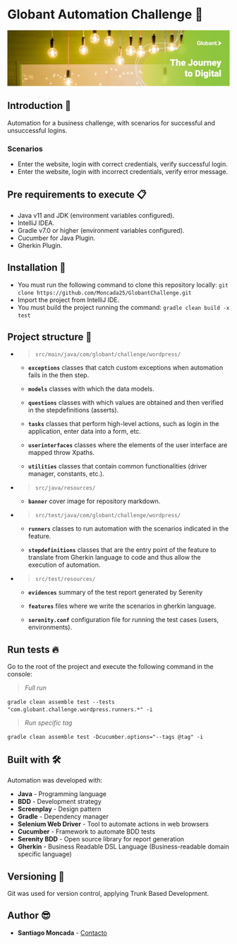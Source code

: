 # Globant Automation Challenge 💪

![Globant](src/main/resources/banner.jpg)

## Introduction 🚀

Automation for a business challenge, with scenarios for successful and unsuccessful logins.

### Scenarios

- Enter the website, login with correct credentials, verify successful login.
- Enter the website, login with incorrect credentials, verify error message.

## Pre requirements to execute 📋

- Java v11 and JDK (environment variables configured).
- IntelliJ IDEA.
- Gradle v7.0 or higher (environment variables configured).
- Cucumber for Java Plugin.
- Gherkin Plugin.

## Installation 🔨

- You must run the following command to clone this repository locally: ```git clone https://github.com/Moncada25/GlobantChallenge.git```
- Import the project from IntelliJ IDE.
- You must build the project running the command: ```gradle clean build -x test```

## Project structure 🚧

* > ```src/main/java/com/globant/challenge/wordpress/```

    + **```exceptions```**
      classes that catch custom exceptions when automation fails in the then step.

    + **```models```**
      classes with which the data models.

    + **```questions```** 
      classes with which values are obtained and then verified in the stepdefinitions (asserts).

    + **```tasks```** 
      classes that perform high-level actions, such as login in the application, enter data into a form, etc.

    + **```userinterfaces```** 
      classes where the elements of the user interface are mapped throw Xpaths.

    + **```utilities```** 
      classes that contain common functionalities (driver manager, constants, etc.).

* >```src/java/resources/```

    + **```banner```**
      cover image for repository markdown.
    
* > ```src/test/java/com/globant/challenge/wordpress/```

    + **```runners```** 
      classes to run automation with the scenarios indicated in the feature.

    + **```stepdefinitions```**
      classes that are the entry point of the feature to translate from Gherkin language to code and thus allow the execution of automation.

* >```src/test/resources/```

    + **```evidences```**
      summary of the test report generated by Serenity

    + **```features```**
      files where we write the scenarios in gherkin language.
  
    + **```serenity.conf```**
      configuration file for running the test cases (users, environments).
    
## Run tests 🔥

Go to the root of the project and execute the following command in the console:

>*Full run*

```gradle clean assemble test --tests "com.globant.challenge.wordpress.runners.*" -i```

>*Run specific tag*

```gradle clean assemble test -Dcucumber.options="--tags @tag" -i```

## Built with 🛠

Automation was developed with:
 - **Java** - Programming language
 - **BDD** - Development strategy
 - **Screenplay** - Design pattern
 - **Gradle** - Dependency manager
 - **Selenium Web Driver** - Tool to automate actions in web browsers
 - **Cucumber** - Framework to automate BDD tests
 - **Serenity BDD** - Open source library for report generation
 - **Gherkin** - Business Readable DSL Language (Business-readable domain specific language)
 
## Versioning 🔀

Git was used for version control, applying Trunk Based Development.

## Author 😎

* **Santiago Moncada** - [Contacto](mailto:santiago.moncada.dev@gmail.com)